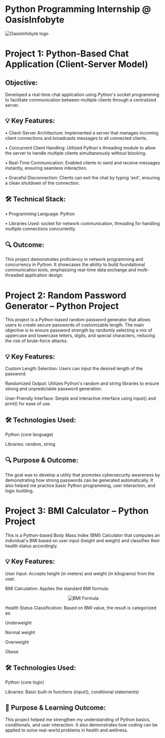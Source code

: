 # Python Programming Internship @ OasisInfobyte

![OasisInfobyte logo](https://latex.codecogs.com/png.image?\dpi{110}\color[rgb]{0.6,0.6,0.6}{\boldsymbol{\textbf{BMI}}=\frac{\textbf{weight(kg)}}{\textbf{height(m)}^2}})

# Project 1: Python-Based Chat Application (Client-Server Model)

## Objective:

Developed a real-time chat application using Python's socket programming to facilitate communication between multiple clients through a centralized server.

## 💡 Key Features:

• Client-Server Architecture: Implemented a server that manages incoming
client connections and broadcasts messages to all connected clients.

• Concurrent Client Handling: Utilized Python's threading module to allow the
server to handle multiple clients simultaneously without blocking.

• Real-Time Communication: Enabled clients to send and receive messages
instantly, ensuring seamless interaction.

• Graceful Disconnection: Clients can exit the chat by typing 'exit', ensuring a
clean shutdown of the connection.

## 🛠 Technical Stack:

• Programming Language: Python

• Libraries Used: socket for network communication, threading for handling
multiple connections concurrently.

## 🔍 Outcome:

This project demonstrates proficiency in network programming and concurrency in Python. It showcases the ability to build foundational communication tools, emphasizing real-time data exchange and multi-threaded application design.

# Project 2: Random Password Generator – Python Project

This project is a Python-based random password generator that allows users to create secure passwords of customizable length. The main objective is to ensure password strength by randomly selecting a mix of uppercase and lowercase letters, digits, and special characters, reducing the risk of brute-force attacks.

## 💡 Key Features:

Custom Length Selection: Users can input the desired length of the password.

Randomized Output: Utilizes Python's random and string libraries to ensure strong and unpredictable password generation.

User-Friendly Interface: Simple and interactive interface using input() and print() for ease of use.

## 🛠 Technologies Used:

Python (core language)

Libraries: random, string

## 🔍 Purpose & Outcome:

The goal was to develop a utility that promotes cybersecurity awareness by demonstrating how strong passwords can be generated automatically. It also helped me practice basic Python programming, user interaction, and logic building.

# Project 3: BMI Calculator – Python Project

This is a Python-based Body Mass Index (BMI) Calculator that computes an individual's BMI based on user input (height and weight) and classifies their health status accordingly.

## 💡 Key Features:

User Input: Accepts height (in meters) and weight (in kilograms) from the user.

BMI Calculation: Applies the standard BMI formula:

<p align="center">
  <img src="https://latex.codecogs.com/png.image?\dpi{110}\color[rgb]{0.6,0.6,0.6}{\boldsymbol{\textbf{BMI}}=\frac{\textbf{weight(kg)}}{\textbf{height(m)}^2}}" alt="BMI Formula">
</p>

Health Status Classification: Based on BMI value, the result is categorized as:

Underweight

Normal weight

Overweight

Obese

## 🛠 Technologies Used:

Python (core logic)

Libraries: Basic built-in functions (input(), conditional statements)

## 🎯 Purpose & Learning Outcome:

This project helped me strengthen my understanding of Python basics, conditionals, and user interaction. It also demonstrates how coding can be applied to solve real-world problems in health and wellness.

